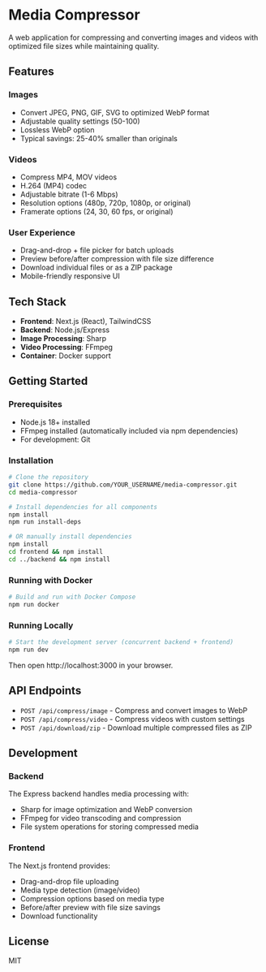 # Media Compressor

A web application for compressing and converting images and videos with optimized file sizes while maintaining quality.

## Features

### Images
- Convert JPEG, PNG, GIF, SVG to optimized WebP format
- Adjustable quality settings (50-100)
- Lossless WebP option
- Typical savings: 25-40% smaller than originals

### Videos
- Compress MP4, MOV videos
- H.264 (MP4) codec
- Adjustable bitrate (1-6 Mbps)
- Resolution options (480p, 720p, 1080p, or original)
- Framerate options (24, 30, 60 fps, or original)

### User Experience
- Drag-and-drop + file picker for batch uploads
- Preview before/after compression with file size difference
- Download individual files or as a ZIP package
- Mobile-friendly responsive UI

## Tech Stack

- **Frontend**: Next.js (React), TailwindCSS
- **Backend**: Node.js/Express
- **Image Processing**: Sharp
- **Video Processing**: FFmpeg
- **Container**: Docker support

## Getting Started

### Prerequisites

- Node.js 18+ installed
- FFmpeg installed (automatically included via npm dependencies)
- For development: Git

### Installation

```bash
# Clone the repository
git clone https://github.com/YOUR_USERNAME/media-compressor.git
cd media-compressor

# Install dependencies for all components
npm install
npm run install-deps

# OR manually install dependencies
npm install
cd frontend && npm install
cd ../backend && npm install
```

### Running with Docker

```bash
# Build and run with Docker Compose
npm run docker
```

### Running Locally

```bash
# Start the development server (concurrent backend + frontend)
npm run dev
```

Then open http://localhost:3000 in your browser.

## API Endpoints

- `POST /api/compress/image` - Compress and convert images to WebP
- `POST /api/compress/video` - Compress videos with custom settings
- `POST /api/download/zip` - Download multiple compressed files as ZIP

## Development

### Backend

The Express backend handles media processing with:
- Sharp for image optimization and WebP conversion
- FFmpeg for video transcoding and compression
- File system operations for storing compressed media

### Frontend

The Next.js frontend provides:
- Drag-and-drop file uploading
- Media type detection (image/video)
- Compression options based on media type
- Before/after preview with file size savings
- Download functionality

## License

MIT
